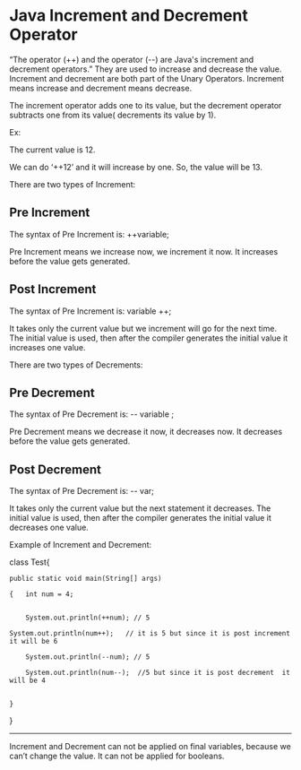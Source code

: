 # Java Increment and Decrement Operator


“The operator (++) and the operator (--) are Java's increment and decrement operators.”  They are used to increase and decrease the value. Increment and decrement are both part of the Unary Operators. Increment means increase and decrement means decrease.


The increment operator adds one to its value, but the decrement operator subtracts one from its value( decrements its value by 1).

Ex:

The current value is 12.

We can do  ‘++12’  and it will increase by one. So, the value will be 13.


There are two types of Increment: 


 ## Pre Increment

The syntax of  Pre Increment is: ++variable;

Pre Increment means we increase now, we increment it now. It increases before the value gets generated.




## Post Increment

The syntax of  Pre Increment is: variable ++;

It takes only the current value but we increment will go for the next time. The initial value is used, then after the compiler generates the initial value it increases one value.


There are two types of Decrements:


## Pre Decrement

The syntax of  Pre Decrement is: -- variable ;

Pre Decrement means we decrease it now, it decreases now. It decreases before the value gets generated.


## Post Decrement


The syntax of  Pre Decrement is:  -- var;


It takes only the current value but the next statement it decreases. The initial value is used, then after the compiler generates the initial value it decreases one value.


Example of Increment and Decrement: 

class Test{ 

	public static void main(String[] args)
 
	{	int num = 4; 
 

		System.out.println(++num); // 5
  
    System.out.println(num++);	 // it is 5 but since it is post increment it will be 6
    
		System.out.println(--num); // 5
  
		System.out.println(num--);  //5 but since it is post decrement  it will be 4
  
     
	}
 
}

______________

Increment and Decrement can not be applied on final variables, because we can’t change the value. It can not be applied for booleans. 





